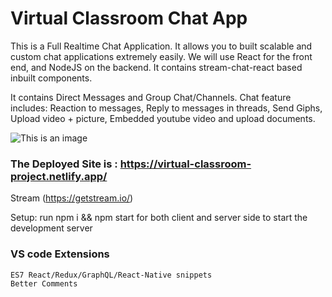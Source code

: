 # Virtual Classroom Chat App
This is a Full Realtime Chat Application.
It allows you to built scalable and custom chat applications extremely easily.
We will use React for the front end, and NodeJS on the backend.
It contains stream-chat-react based inbuilt components.

It contains Direct Messages and Group Chat/Channels.
Chat feature includes:
Reaction to messages, Reply to messages in threads, Send Giphs, Upload video + picture, Embedded youtube video and upload documents.

![This is an image](/../../../../github/docs/blob/master/client/public/chat-project.jpg)

### The Deployed Site is : https://virtual-classroom-project.netlify.app/

Stream (https://getstream.io/)



Setup: 
	run npm i && npm start for both client and server side to start the development server

### VS code Extensions
    ES7 React/Redux/GraphQL/React-Native snippets
	Better Comments

    
<!-- # Packages:

### Frontend
	stream-chat 
	stream-chat-react 
    universal-cookie
	axios

### Backend
	bcrypt 
	crypto (to create random cryprographic string)
	dotenv (for environment variables)
	express 
	getstream 
	stream-chat 
	nodemon 
	twilio (for sending live sms messages)
	Cors (for cross origin request)
 -->

<!-- test case
 username - sample1
 pw - test123 -->